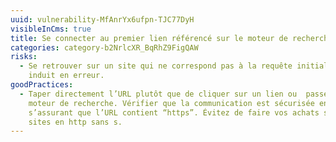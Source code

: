 ```yaml
---
uuid: vulnerability-MfAnrYx6ufpn-TJC77DyH
visibleInCms: true
title: Se connecter au premier lien référencé sur le moteur de recherche.
categories: category-b2NrlcXR_BqRhZ9FigQAW
risks:
  - Se retrouver sur un site qui ne correspond pas à la requête initiale et nous
    induit en erreur.
goodPractices:
  - Taper directement l’URL plutôt que de cliquer sur un lien ou  passer par un
    moteur de recherche. Vérifier que la communication est sécurisée en
    s’assurant que l’URL contient “https”. Évitez de faire vos achats sur les
    sites en http sans s.
---
```

